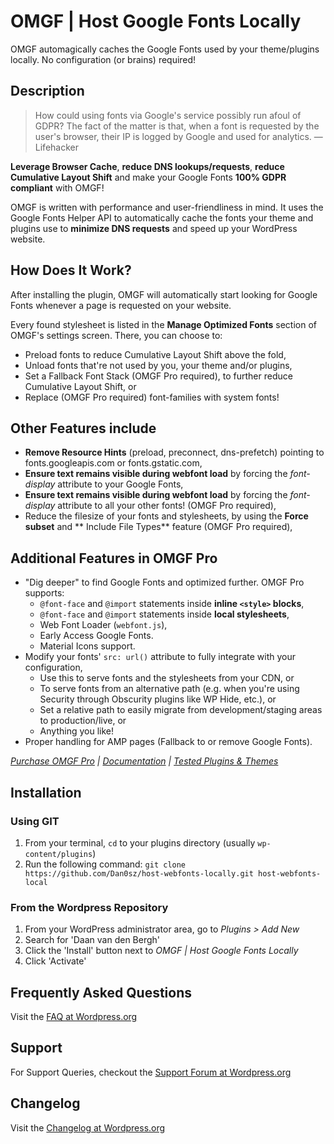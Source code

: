 # OMGF | Host Google Fonts Locally

OMGF automagically caches the Google Fonts used by your theme/plugins locally. No configuration (or brains) required!

## Description

> How could using fonts via Google's service possibly run afoul of GDPR? The fact of the matter is that, when a font is requested by the user's browser, their IP is logged by Google and used for analytics.
> — Lifehacker

**Leverage Browser Cache**, **reduce DNS lookups/requests**, **reduce Cumulative Layout Shift** and make your Google Fonts **100% GDPR compliant** with OMGF!

OMGF is written with performance and user-friendliness in mind. It uses the Google Fonts Helper API to automatically cache the fonts your theme and plugins use to **minimize DNS requests** and speed up your WordPress website.

## How Does It Work?

After installing the plugin, OMGF will automatically start looking for Google Fonts whenever a page is requested on your website.

Every found stylesheet is listed in the **Manage Optimized Fonts** section of OMGF's settings screen. There, you can choose to:

- Preload fonts to reduce Cumulative Layout Shift above the fold,
- Unload fonts that're not used by you, your theme and/or plugins,
- Set a Fallback Font Stack (OMGF Pro required), to further reduce Cumulative Layout Shift, or
- Replace (OMGF Pro required) font-families with system fonts!

## Other Features include

- **Remove Resource Hints** (preload, preconnect, dns-prefetch) pointing to fonts.googleapis.com or fonts.gstatic.com,
- **Ensure text remains visible during webfont load** by forcing the *font-display* attribute to your Google Fonts,
- **Ensure text remains visible during webfont load** by forcing the *font-display* attribute to all your other fonts! (OMGF Pro required),
- Reduce the filesize of your fonts and stylesheets, by using the **Force subset** and ** Include File Types** feature (OMGF Pro required),

## Additional Features in OMGF Pro
- "Dig deeper" to find Google Fonts and optimized further. OMGF Pro supports:
  - `@font-face` and `@import` statements inside **inline `<style>` blocks**,
  - `@font-face` and `@import` statements inside **local stylesheets**,
  - Web Font Loader (`webfont.js`),
  - Early Access Google Fonts.
  - Material Icons support.
- Modify your fonts' `src: url()` attribute to fully integrate with your configuration,
  - Use this to serve fonts and the stylesheets from your CDN, or
  - To serve fonts from an alternative path (e.g. when you're using Security through Obscurity plugins like WP Hide, etc.), or
  - Set a relative path to easily migrate from development/staging areas to production/live, or
  - Anything you like!
- Proper handling for AMP pages (Fallback to or remove Google Fonts).

*[Purchase OMGF Pro](https://ffw.press/wordpress/omgf-pro/) | [Documentation](https://docs.ffw.press/category/4-omgf-pro/) | [Tested Plugins & Themes](https://docs.ffw.press/article/40-list-of-compatible-themes-and-plugins-omgf-pro)*

## Installation

### Using GIT

1. From your terminal, `cd` to your plugins directory (usually `wp-content/plugins`)
1. Run the following command: `git clone https://github.com/Dan0sz/host-webfonts-locally.git host-webfonts-local`

### From the Wordpress Repository

1. From your WordPress administrator area, go to *Plugins > Add New*
1. Search for 'Daan van den Bergh'
1. Click the 'Install' button next to *OMGF | Host Google Fonts Locally*
1. Click 'Activate'

## Frequently Asked Questions

Visit the [FAQ at Wordpress.org](https://wordpress.org/plugins/host-webfonts-local/#faq)

## Support

For Support Queries, checkout the [Support Forum at Wordpress.org](https://wordpress.org/support/plugin/host-webfonts-local)

## Changelog

Visit the [Changelog at Wordpress.org](https://wordpress.org/plugins/host-webfonts-local/#developers)
